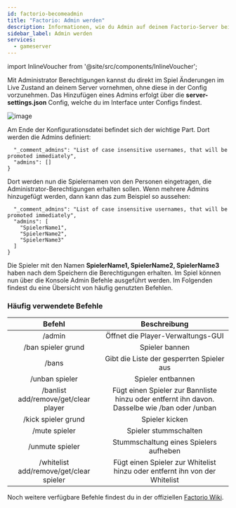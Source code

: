```yaml
---
id: factorio-becomeadmin
title: "Factorio: Admin werden"
description: Informationen, wie du Admin auf deinem Factorio-Server bei ZAP-Hosting wirst - ZAP-Hosting.com Dokumentation
sidebar_label: Admin werden
services:
  - gameserver
---
```


import InlineVoucher from '@site/src/components/InlineVoucher';

<InlineVoucher />

Mit Administrator Berechtigungen kannst du direkt im Spiel Änderungen im Live Zustand an deinem Server vornehmen, ohne diese in der Config vorzunehmen. Das Hinzufügen eines Admins erfolgt über die **server-settings.json** Config, welche du im Interface unter Configs findest.

![image](https://user-images.githubusercontent.com/26007280/189889682-7608bb64-c17a-4f23-8bc0-a2339bcbe168.png)

Am Ende der Konfigurationsdatei befindet sich der wichtige Part. Dort werden die Admins definiert:

```
  "_comment_admins": "List of case insensitive usernames, that will be promoted immediately",
  "admins": []
}
```

Dort werden nun die Spielernamen von den Personen eingetragen, die Administrator-Berechtigungen erhalten sollen. Wenn mehrere Admins hinzugefügt werden, dann kann das zum Beispiel so aussehen:

```
  "_comment_admins": "List of case insensitive usernames, that will be promoted immediately",
  "admins": [
  	"SpielerName1",
  	"SpielerName2",
  	"SpielerName3"
  ]
}
```

Die Spieler mit den Namen **SpielerName1, SpielerName2, SpielerName3** haben nach dem Speichern die Berechtigungen erhalten. Im Spiel können nun über die Konsole Admin Befehle ausgeführt werden. Im Folgenden findest du eine Übersicht von häufig genutzten Befehlen.



### Häufig verwendete Befehle

|                 Befehl                 |                         Beschreibung                         |
| :------------------------------------: | :----------------------------------------------------------: |
|                 /admin                 |              Öffnet die Player-Verwaltungs-GUI               |
|           /ban spieler grund           |                        Spieler bannen                        |
|                 /bans                  |          Gibt die Liste der gesperrten Spieler aus           |
|             /unban spieler              |                      Spieler entbannen                       |
|  /banlist add/remove/get/clear player  | Fügt einen Spieler zur Bannliste hinzu oder entfernt ihn davon. Dasselbe wie /ban oder /unban |
|          /kick spieler grund           |                        Spieler kicken                        |
|              /mute spieler              |                    Spieler stummschalten                     |
|             /unmute spieler             |            Stummschaltung eines Spielers aufheben            |
| /whitelist add/remove/get/clear spieler | Fügt einen Spieler zur Whitelist hinzu oder entfernt ihn von der Whitelist |

Noch weitere verfügbare Befehle findest du in der offiziellen [Factorio Wiki](https://wiki.factorio.com/Console).
